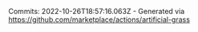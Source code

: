 Commits: 2022-10-26T18:57:16.063Z - Generated via https://github.com/marketplace/actions/artificial-grass
<br>
